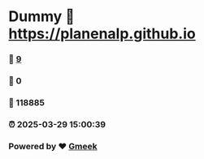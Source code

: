 # Dummy :link: https://planenalp.github.io 
### :page_facing_up: [9](https://planenalp.github.io/tag.html) 
### :speech_balloon: 0 
### :hibiscus: 118885 
### :alarm_clock: 2025-03-29 15:00:39 
### Powered by :heart: [Gmeek](https://github.com/Meekdai/Gmeek)
